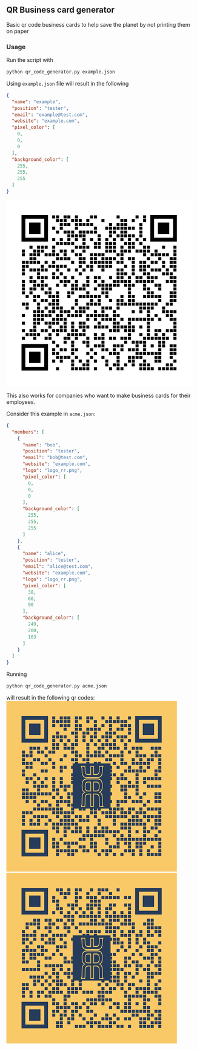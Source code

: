## QR Business card generator

Basic qr code business cards to help save the planet by not printing them on paper

### Usage
Run the script with
```bash
python qr_code_generator.py example.json
```

Using `example.json` file will result in the following
```json
{
  "name": "example",
  "position": "tester",
  "email": "example@test.com",
  "website": "example.com",
  "pixel_color": [
    0,
    0,
    0
  ],
  "background_color": [
    255,
    255,
    255
  ]
}
```
![example card](example.png)

This also works for companies who want to make business cards for their employees.

Consider this example in `acme.json`:
```json
{
  "members": [
    {
      "name": "bob",
      "position": "tester",
      "email": "bob@test.com",
      "website": "example.com",
      "logo": "logo_rr.png",
      "pixel_color": [
        0,
        0,
        0
      ],
      "background_color": [
        255,
        255,
        255
      ]
    },
    {
      "name": "alice",
      "position": "tester",
      "email": "alice@test.com",
      "website": "example.com",
      "logo": "logo_rr.png",
      "pixel_color": [
        38,
        60,
        90
      ],
      "background_color": [
        249,
        200,
        103
      ]
    }
  ]
}
```

Running 
```bash
python qr_code_generator.py acme.json
``` 
will result in the following qr codes:
![example card](alice.png)
![example card](bob.png)


